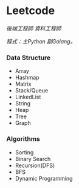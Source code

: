 # Leetcode
*後端工程師 資料工程師*

*程式：主Python 副Golang。*

### Data Structure
+ Array
+ Hashmap
+ Matrix
+ Stack/Queue
+ LinkedList
+ String
+ Heap
+ Tree
+ Graph

### Algorithms
+ Sorting
+ Binary Search
+ Recursion(DFS)
+ BFS
+ Dynamic Programming